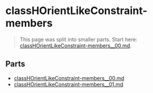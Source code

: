 # classHOrientLikeConstraint-members

> This page was split into smaller parts. Start here: [classHOrientLikeConstraint-members__00.md](classHOrientLikeConstraint-members__00.md).

## Parts

- [classHOrientLikeConstraint-members__00.md](classHOrientLikeConstraint-members__00.md)
- [classHOrientLikeConstraint-members__01.md](classHOrientLikeConstraint-members__01.md)
